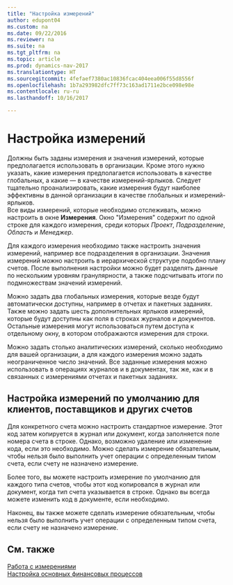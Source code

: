```yaml
---
title: "Настройка измерений"
author: edupont04
ms.custom: na
ms.date: 09/22/2016
ms.reviewer: na
ms.suite: na
ms.tgt_pltfrm: na
ms.topic: article
ms.prod: dynamics-nav-2017
ms.translationtype: HT
ms.sourcegitcommit: 4fefaef7380ac10836fcac404eea006f55d8556f
ms.openlocfilehash: 1b7a293982dfc7ff73c163ad1711e2bce098e98e
ms.contentlocale: ru-ru
ms.lasthandoff: 10/16/2017

---
```


# <a name="set-up-dimensions"></a>Настройка измерений
Должны быть заданы измерения и значения измерений, которые предполагается использовать в организации. Кроме этого нужно указать, какие измерения предполагается использовать в качестве глобальных, а какие — в качестве измерений-ярлыков. Следует тщательно проанализировать, какие измерения будут наиболее эффективны в данной организации в качестве глобальных и измерений-ярлыков.  
Все виды измерений, которые необходимо отслеживать, можно настроить в окне **Измерения**. Окно "Измерения" содержит по одной строке для каждого измерения, среди которых *Проект*, *Подразделение*, *Область* и *Менеджер*.  

Для каждого измерения необходимо также настроить значения измерений, например все подразделения в организации. Значения измерений можно настроить в иерархической структуре подобно плану счетов. После выполнения настройки можно будет разделять данные по нескольким уровням гранулярности, а также подсчитывать итоги по подмножествам значений измерений.  

Можно задать два глобальных измерения, которые везде будут автоматически доступны, например в отчетах и пакетных заданиях. Также можно задать шесть дополнительных ярлыков измерений, которые будут доступны как поля в строках журналов и документов. Остальные измерения могут использоваться путем доступа к отдельному окну, в котором отображаются измерения для строки.  

Можно задать столько аналитических измерений, сколько необходимо для вашей организации, а для каждого измерения можно задать неограниченное число значений. Все заданные измерения можно использовать в операциях журналов и в документах, так же, как и в связанных с измерениями отчетах и пакетных заданиях.  

## <a name="set-up-default-dimensions-for-customers-vendors-and-other-accounts"></a>Настройка измерений по умолчанию для клиентов, поставщиков и других счетов
Для конкретного счета можно настроить стандартное измерение. Этот код затем копируется в журнал или документ, когда заполняется поле номера счета в строке. Однако, возможно удаление или изменение кода, если это необходимо. Можно сделать измерение обязательным, чтобы нельзя было выполнить учет операции с определенным типом счета, если счету не назначено измерение.  

Более того, вы можете настроить измерение по умолчанию для каждого типа счетов, чтобы этот код копировался в журнал или документ, когда тип счета указывается в строке. Однако вы всегда можете изменить код в документе, если необходимо.  

Наконец, вы также можете сделать измерение обязательным, чтобы нельзя было выполнить учет операции с определенным типом счета, если счету не назначено измерение.

## <a name="see-also"></a>См. также
[Работа с измерениями](finance-dimensions.md)  
[Настройка основных финансовых процессов](finance-setup-finance.md)

